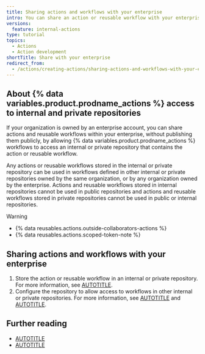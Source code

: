 ```yaml
---
title: Sharing actions and workflows with your enterprise
intro: You can share an action or reusable workflow with your enterprise without publishing the action or workflow publicly.
versions:
  feature: internal-actions
type: tutorial
topics:
  - Actions
  - Action development
shortTitle: Share with your enterprise
redirect_from:
  - /actions/creating-actions/sharing-actions-and-workflows-with-your-enterprise
---
```


## About {% data variables.product.prodname_actions %} access to internal and private repositories

If your organization is owned by an enterprise account, you can share actions and reusable workflows within your enterprise, without publishing them publicly, by allowing {% data variables.product.prodname_actions %} workflows to access an internal or private repository that contains the action or reusable workflow.

Any actions or reusable workflows stored in the internal or private repository can be used in workflows defined in other internal or private repositories owned by the same organization, or by any organization owned by the enterprise. Actions and reusable workflows stored in internal repositories cannot be used in public repositories and actions and reusable workflows stored in private repositories cannot be used in public or internal repositories.

> [!WARNING]
> * {% data reusables.actions.outside-collaborators-actions %}
> * {% data reusables.actions.scoped-token-note %}

## Sharing actions and workflows with your enterprise

1. Store the action or reusable workflow in an internal or private repository. For more information, see [AUTOTITLE](/repositories/creating-and-managing-repositories/about-repositories).
1. Configure the repository to allow access to workflows in other internal or private repositories. For more information, see [AUTOTITLE](/repositories/managing-your-repositorys-settings-and-features/enabling-features-for-your-repository/managing-github-actions-settings-for-a-repository#allowing-access-to-components-in-a-private-repository) and [AUTOTITLE](/repositories/managing-your-repositorys-settings-and-features/enabling-features-for-your-repository/managing-github-actions-settings-for-a-repository#allowing-access-to-components-in-an-internal-repository).

## Further reading

* [AUTOTITLE](/admin/overview/about-enterprise-accounts)
* [AUTOTITLE](/actions/using-workflows/reusing-workflows)
